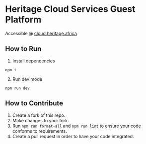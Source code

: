 # Heritage Cloud Services Guest Platform
Accessible @ [cloud.heritage.africa](https://cloud.heritage.africa)


## How to Run
1. Install dependencies
```
npm i
```

2. Run dev mode
```
npm run dev
```


## How to Contribute
1. Create a fork of this repo.
2. Make changes to your fork.
3. Run `npm run format-all` and `npm run lint` to ensure your code conforms to requirements.
4. Create a pull request in order to have your code integrated.
